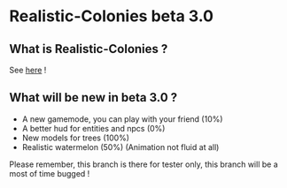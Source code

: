 # Realistic-Colonies beta 3.0 #

## What is Realistic-Colonies ? ##
See [here](https://github.com/wamilou/Realistic-Colonies) !

## What will be new in beta 3.0 ? ##
- A new gamemode, you can play with your friend (10%)
- A better hud for entities and npcs (0%)
- New models for trees (100%)
- Realistic watermelon (50%) (Animation not fluid at all)

Please remember, this branch is there for tester only, this branch will be a most of time bugged !
